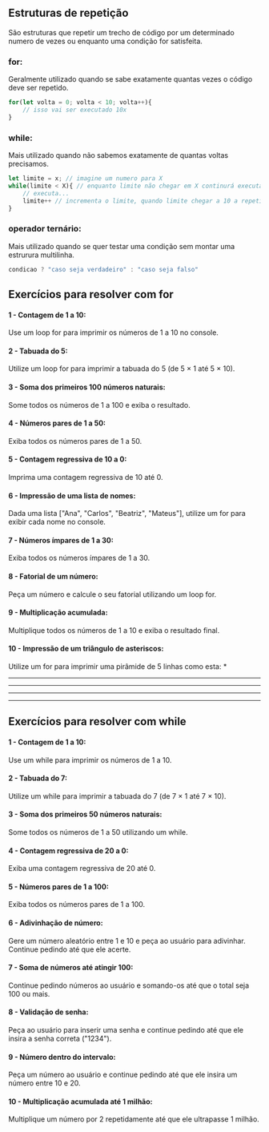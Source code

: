 ## Estruturas de repetição

São estruturas que repetir um trecho de código por um determinado numero de vezes ou enquanto uma condição for satisfeita. 

### for:
Geralmente utilizado quando se sabe exatamente quantas vezes o código deve ser repetido.

```javascript
for(let volta = 0; volta < 10; volta++){
    // isso vai ser executado 10x
}
```

### while:
Mais utilizado quando não sabemos exatamente de quantas voltas precisamos.

```javascript
let limite = x; // imagine um numero para X
while(limite < X){ // enquanto limite não chegar em X continurá executando
    // executa...
    limite++ // incrementa o limite, quando limite chegar a 10 a repetição será interferida
}
```

### operador ternário:
Mais utilizado quando se quer testar uma condição sem montar uma estrurura multilinha.

```javascript
condicao ? "caso seja verdadeiro" : "caso seja falso"
```

## Exercícios para resolver com for

#### 1 - Contagem de 1 a 10:
Use um loop for para imprimir os números de 1 a 10 no console.

#### 2 - Tabuada do 5:
Utilize um loop for para imprimir a tabuada do 5 (de 5 × 1 até 5 × 10).

#### 3 - Soma dos primeiros 100 números naturais:
Some todos os números de 1 a 100 e exiba o resultado.

#### 4 - Números pares de 1 a 50:
Exiba todos os números pares de 1 a 50.

#### 5 - Contagem regressiva de 10 a 0:
Imprima uma contagem regressiva de 10 até 0.

#### 6 - Impressão de uma lista de nomes:
Dada uma lista ["Ana", "Carlos", "Beatriz", "Mateus"], utilize um for para exibir cada nome no console.

#### 7 - Números ímpares de 1 a 30:
Exiba todos os números ímpares de 1 a 30.

#### 8 - Fatorial de um número:
Peça um número e calcule o seu fatorial utilizando um loop for.

#### 9 - Multiplicação acumulada:
Multiplique todos os números de 1 a 10 e exiba o resultado final.

#### 10 - Impressão de um triângulo de asteriscos:
Utilize um for para imprimir uma pirâmide de 5 linhas como esta:
    *
   ***
  *****
 *******
*********


## Exercícios para resolver com while

#### 1 - Contagem de 1 a 10:
Use um while para imprimir os números de 1 a 10.

#### 2 - Tabuada do 7:
Utilize um while para imprimir a tabuada do 7 (de 7 × 1 até 7 × 10).

#### 3 - Soma dos primeiros 50 números naturais:
Some todos os números de 1 a 50 utilizando um while.

#### 4 - Contagem regressiva de 20 a 0:
Exiba uma contagem regressiva de 20 até 0.

#### 5 - Números pares de 1 a 100:
Exiba todos os números pares de 1 a 100.

#### 6 - Adivinhação de número:
Gere um número aleatório entre 1 e 10 e peça ao usuário para adivinhar. Continue pedindo até que ele acerte.

#### 7 - Soma de números até atingir 100:
Continue pedindo números ao usuário e somando-os até que o total seja 100 ou mais.

#### 8 - Validação de senha:
Peça ao usuário para inserir uma senha e continue pedindo até que ele insira a senha correta ("1234").

#### 9 - Número dentro do intervalo:
Peça um número ao usuário e continue pedindo até que ele insira um número entre 10 e 20.

#### 10 - Multiplicação acumulada até 1 milhão:
Multiplique um número por 2 repetidamente até que ele ultrapasse 1 milhão.


